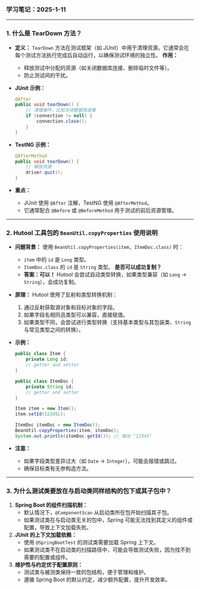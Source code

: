 ### **学习笔记：2025-1-11**

------

### **1. 什么是 TearDown 方法？**

- **定义：**
  `TearDown` 方法在测试框架（如 JUnit）中用于清理资源。它通常会在每个测试方法执行完成后自动运行，以确保测试环境的独立性。
  **作用：**

  - 释放测试中分配的资源（如关闭数据库连接、删除临时文件等）。
  - 防止测试间的干扰。

- **JUnit 示例：**

  ```java
  @After
  public void tearDown() {
      // 清理操作，比如关闭数据库连接
      if (connection != null) {
          connection.close();
      }
  }
  ```

- **TestNG 示例：**

  ```java
  @AfterMethod
  public void tearDown() {
      // 释放资源
      driver.quit();
  }
  ```

- **重点：**

  - JUnit 使用 `@After` 注解，TestNG 使用 `@AfterMethod`。
  - 它通常配合 `@Before` 或 `@BeforeMethod` 用于测试的前后资源管理。

------

### **2. Hutool 工具包的 `BeanUtil.copyProperties` 使用说明**

- **问题背景：**
  使用 `BeanUtil.copyProperties(item, ItemDoc.class)` 时：

  - `item` 中的 `id` 是 `Long` 类型。
  - `ItemDoc.class` 的 `id` 是 `String` 类型。
    **是否可以成功复制？**
  - **答案：可以！**
    Hutool 会尝试自动类型转换，如果类型兼容（如 `Long` -> `String`），会成功复制。

- **原理：**
  Hutool 使用了反射和类型转换机制：

  1. 通过反射获取源对象和目标对象的字段。
  2. 如果字段名相同且类型可以兼容，直接赋值。
  3. 如果类型不同，会尝试进行类型转换（支持基本类型与其包装类、`String` 与常见类型之间的转换）。

- **示例：**

  ```java
  public class Item {
      private Long id;
      // getter and setter
  }
  
  public class ItemDoc {
      private String id;
      // getter and setter
  }
  
  Item item = new Item();
  item.setId(12345L);
  
  ItemDoc itemDoc = new ItemDoc();
  BeanUtil.copyProperties(item, itemDoc);
  System.out.println(itemDoc.getId()); // 输出 "12345"
  ```

- **注意：**

  - 如果字段类型差异过大（如 `Date` -> `Integer`），可能会报错或跳过。
  - 确保目标类有无参构造方法。

------

### 3. 为什么测试类要放在与启动类同样结构的包下或其子包中？

1. **Spring Boot 的组件扫描机制：**
   - 默认情况下，`@ComponentScan` 从启动类所在包开始扫描其子包。
   - 如果测试类在与启动类无关的包中，Spring 可能无法找到其定义的组件或配置，导致上下文加载失败。
2. **JUnit 的上下文加载依赖：**
   - 使用 `@SpringBootTest` 的测试类需要加载 Spring 上下文。
   - 如果测试类不在启动类的扫描路径中，可能会导致测试失败，因为找不到需要的配置或组件。
3. **维护性与约定优于配置原则：**
   - 测试类与被测类保持一致的包结构，便于管理和维护。
   - 遵循 Spring Boot 的默认约定，减少额外配置，提升开发效率。